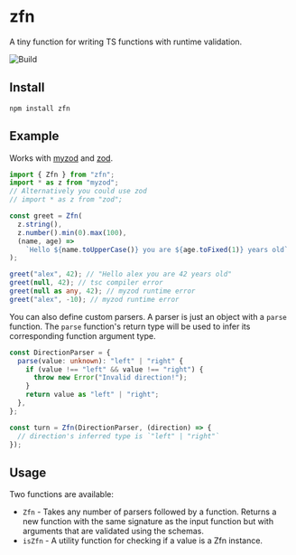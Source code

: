 # zfn

A tiny function for writing TS functions with runtime validation.

![Build](https://github.com/jmeyers91/zfn/actions/workflows/ci.yml/badge.svg)

## Install

```
npm install zfn
```

## Example

Works with [myzod](https://www.npmjs.com/package/myzod) and [zod](https://www.npmjs.com/package/zod).

```ts
import { Zfn } from "zfn";
import * as z from "myzod";
// Alternatively you could use zod
// import * as z from "zod";

const greet = Zfn(
  z.string(),
  z.number().min(0).max(100),
  (name, age) =>
    `Hello ${name.toUpperCase()} you are ${age.toFixed(1)} years old`
);

greet("alex", 42); // "Hello alex you are 42 years old"
greet(null, 42); // tsc compiler error
greet(null as any, 42); // myzod runtime error
greet("alex", -10); // myzod runtime error
```

You can also define custom parsers. A parser is just an object with a `parse` function. The `parse` function's return type will be used to infer its corresponding function argument type.

```ts
const DirectionParser = {
  parse(value: unknown): "left" | "right" {
    if (value !== "left" && value !== "right") {
      throw new Error("Invalid direction!");
    }
    return value as "left" | "right";
  },
};

const turn = Zfn(DirectionParser, (direction) => {
  // direction's inferred type is `"left" | "right"`
});
```

## Usage

Two functions are available:

- `Zfn` - Takes any number of parsers followed by a function. Returns a new function with the same signature as the input function but with arguments that are validated using the schemas.
- `isZfn` - A utility function for checking if a value is a Zfn instance.
